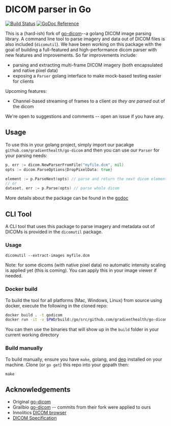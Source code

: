 # DICOM parser in Go
[![Build Status](https://travis-ci.org/gradienthealth/dicom.svg?branch=master)](https://travis-ci.org/gradienthealth/dicom)
[![GoDoc Reference](https://godoc.org/github.com/gradienthealth/go-dicom?status.svg)](https://godoc.org/github.com/gradienthealth/go-dicom)

This is a (hard-ish) fork of [go-dicom](https://github.com/gillesdemey/go-dicom)--a golang DICOM image parsing library. A command line tool to parse imagery and data out of DICOM files is also included (`dicomutil`). We have been working on this package with the goal of building a full-featured and high-performance dicom parser with new features and improvements. So far improvements include: 
* parsing and extracting multi-frame DICOM imagery (both encapsulated and native pixel data)
* exposing a `Parser` golang interface to make mock-based testing easier for clients

Upcoming features:
* Channel-based streaming of frames to a client _as they are parsed_ out of the dicom

We're open to suggestions and comments -- open an issue if you have any. 

## Usage
To use this in your golang project, simply import our pacakge `github.com/gradienthealth/go-dicom` and then you can use our `Parser` for your parsing needs:
```go 
p, err := dicom.NewParserFromFile("myfile.dcm", nil)
opts := dicom.ParseOptions{DropPixelData: true}

element := p.ParseNext(opts) // parse and return the next dicom element
// or
dataset, err := p.Parse(opts) // parse whole dicom
```
More details about the package can be found in the [godoc](https://godoc.org/github.com/gradienthealth/go-dicom)

## CLI Tool
A CLI tool that uses this package to parse imagery and metadata out of DICOMs is provided in the `dicomutil` package. 
### Usage
```
dicomutil --extract-images myfile.dcm
```
Note: for some dicoms (with native pixel data) no automatic intensity scaling is applied yet (this is coming). You can apply this in your image viewer if needed. 
### Docker build
To build the tool for all platforms (Mac, Windows, Linux) from source using docker, execute the following in the cloned repo:
```bash
docker build . -t godicom
docker run -it -v $PWD/build:/go/src/github.com/gradienthealth/go-dicom/build godicom make release
```
You can then use the binaries that will show up in the `build` folder in your current working directory
### Build manually
To build manually, ensure you have `make`, golang, and [dep](https://github.com/golang/dep) installed on your machine. Clone (or `go get`) this repo into your gopath then:
```
make
```

## Acknowledgements

* Original [go-dicom](https://github.com/gillesdemey/go-dicom)
* Grailbio [go-dicom](https://github.com/grailbio/go-dicom) -- commits from their fork were applied to ours
* Innolitics [DICOM browser](https://dicom.innolitics.com/ciods)
* [DICOM Specification](http://dicom.nema.org/medical/dicom/current/output/pdf/part05.pdf)
